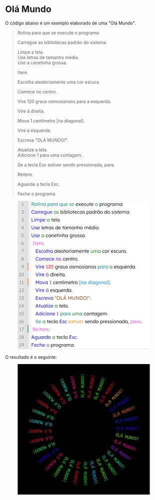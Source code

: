 # Olá Mundo

O código abaixo é um exemplo elaborado de uma "Olá Mundo".

> Rotina para que se execute o programa:&#x20;
>
> &#x20; Carregue as bibliotecas padrão do sistema.&#x20;
>
> &#x20; Limpe a tela.\
> &#x20; Use letras de tamanho médio.\
> &#x20; Use a canetinha grossa.&#x20;
>
> &#x20; Itere.&#x20;
>
> &#x20;   Escolha aleatoriamente uma cor escura.
>
> &#x20;   Comece no centro.
>
> &#x20;   Vire 120 graus osmosiansos para a esquerda.&#x20;
>
> &#x20;   Vire à direita.&#x20;
>
> &#x20;   Mova 1 centímetro \[na diagonal].&#x20;
>
> &#x20;   Vire à esquerda.&#x20;
>
> &#x20;   Escreva "OLÁ MUNDO!".&#x20;
>
> &#x20;   Atualize a tela.\
> &#x20;   Adicione 1 para uma contagem.&#x20;
>
> &#x20;   Se a tecla Esc estiver sendo pressionada, pare.&#x20;
>
> &#x20; Reitere.
>
> &#x20; Aguarde a tecla Esc.&#x20;
>
> &#x20; Feche o programa.

<figure><img src="../.gitbook/assets/image (4).png" alt="" width="563"><figcaption></figcaption></figure>

O resultado é o seguinte:



<div align="center" data-full-width="true">

<figure><img src="../.gitbook/assets/helloworld.gif" alt=""><figcaption></figcaption></figure>

</div>
